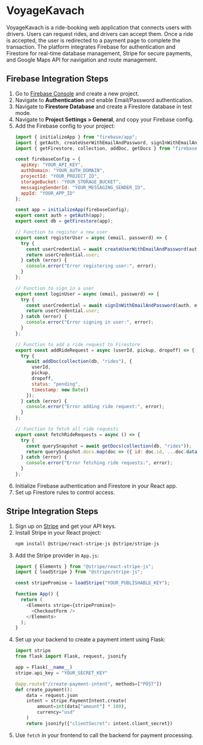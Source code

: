 # VoyageKavach

VoyageKavach is a ride-booking web application that connects users with drivers. Users can request rides, and drivers can accept them. Once a ride is accepted, the user is redirected to a payment page to complete the transaction. The platform integrates Firebase for authentication and Firestore for real-time database management, Stripe for secure payments, and Google Maps API for navigation and route management.

## Firebase Integration Steps
1. Go to [Firebase Console](https://console.firebase.google.com/) and create a new project.
2. Navigate to **Authentication** and enable Email/Password authentication.
3. Navigate to **Firestore Database** and create a Firestore database in test mode.
4. Navigate to **Project Settings > General**, and copy your Firebase config.
5. Add the Firebase config to your project:
   ```js
   import { initializeApp } from "firebase/app";
   import { getAuth, createUserWithEmailAndPassword, signInWithEmailAndPassword } from "firebase/auth";
   import { getFirestore, collection, addDoc, getDocs } from "firebase/firestore";
   
   const firebaseConfig = {
     apiKey: "YOUR_API_KEY",
     authDomain: "YOUR_AUTH_DOMAIN",
     projectId: "YOUR_PROJECT_ID",
     storageBucket: "YOUR_STORAGE_BUCKET",
     messagingSenderId: "YOUR_MESSAGING_SENDER_ID",
     appId: "YOUR_APP_ID"
   };
   
   const app = initializeApp(firebaseConfig);
   export const auth = getAuth(app);
   export const db = getFirestore(app);
   
   // Function to register a new user
   export const registerUser = async (email, password) => {
     try {
       const userCredential = await createUserWithEmailAndPassword(auth, email, password);
       return userCredential.user;
     } catch (error) {
       console.error("Error registering user:", error);
     }
   };
   
   // Function to sign in a user
   export const loginUser = async (email, password) => {
     try {
       const userCredential = await signInWithEmailAndPassword(auth, email, password);
       return userCredential.user;
     } catch (error) {
       console.error("Error signing in user:", error);
     }
   };
   
   // Function to add a ride request to Firestore
   export const addRideRequest = async (userId, pickup, dropoff) => {
     try {
       await addDoc(collection(db, "rides"), {
         userId,
         pickup,
         dropoff,
         status: "pending",
         timestamp: new Date()
       });
     } catch (error) {
       console.error("Error adding ride request:", error);
     }
   };
   
   // Function to fetch all ride requests
   export const fetchRideRequests = async () => {
     try {
       const querySnapshot = await getDocs(collection(db, "rides"));
       return querySnapshot.docs.map(doc => ({ id: doc.id, ...doc.data() }));
     } catch (error) {
       console.error("Error fetching ride requests:", error);
     }
   };
   ```
6. Initialize Firebase authentication and Firestore in your React app.
7. Set up Firestore rules to control access.

## Stripe Integration Steps
1. Sign up on [Stripe](https://stripe.com/) and get your API keys.
2. Install Stripe in your React project:
   ```sh
   npm install @stripe/react-stripe-js @stripe/stripe-js
   ```
3. Add the Stripe provider in `App.js`:
   ```js
   import { Elements } from "@stripe/react-stripe-js";
   import { loadStripe } from "@stripe/stripe-js";
   
   const stripePromise = loadStripe("YOUR_PUBLISHABLE_KEY");
   
   function App() {
     return (
       <Elements stripe={stripePromise}>
         <CheckoutForm />
       </Elements>
     );
   }
   ```
4. Set up your backend to create a payment intent using Flask:
   ```python
   import stripe
   from flask import Flask, request, jsonify
   
   app = Flask(__name__)
   stripe.api_key = "YOUR_SECRET_KEY"
   
   @app.route("/create-payment-intent", methods=["POST"])
   def create_payment():
       data = request.json
       intent = stripe.PaymentIntent.create(
           amount=int(data["amount"] * 100),
           currency="usd"
       )
       return jsonify({"clientSecret": intent.client_secret})
   ```
5. Use `fetch` in your frontend to call the backend for payment processing.


